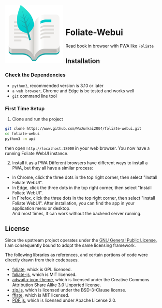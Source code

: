 <img src="assets/logos/192x192.png" align="left" style="margin-right:8px"> 
<br><br>

# Foliate-Webui
Read book in browser with PWA like `Foliate`


## Installation
### Check the Dependencies
- `python3`, recommended version is 3.10 or later
- `a web browser`, Chrome and Edge is be tested and works well
- `git` command line tool

### First Time Setup
1. Clone and run the project
```bash
git clone https://www.github.com/WuJunkai2004/foliate-webui.git
cd foliate-webui
python3 -m api
```
then open `http://localhost:18000` in your web browser. You now have a running Foliate WebUI instance.  

2. Install it as a PWA
Different browsers have different ways to install a PWA, but they all have a similar process:
- In Chrome, click the three dots in the top right corner, then select "Install Foliate WebUI".
- In Edge, click the three dots in the top right corner, then select "Install Foliate WebUI".
- In Firefox, click the three dots in the top right corner, then select "Install Foliate WebUI".
After installation, you can find the app in your application menu or desktop.  
And most times, It can work without the backend server running.


## License
Since the upstream project operates under the [GNU General Public License](https://www.gnu.org/licenses/gpl.html), I am consequently bound to adopt the same licensing framework.  

The following libraries as references, and certain portions of code were directly drawn from their codebases.

- [foliate](https://github.com/johnfactotum/foliate-js), whick is GPL licensed.
- [foliate-js](https://github.com/johnfactotum/foliate-js), which is MIT licensed.
- [adwaita-icon-theme](https://gitlab.gnome.org/GNOME/adwaita-icon-theme/), which is licensed under the Creative Commons Attribution Share Alike 3.0 Unported license.
- [zip.js](https://github.com/gildas-lormeau/zip.js), which is licensed under the BSD-3-Clause license.
- [fflate](https://github.com/101arrowz/fflate), which is MIT licensed.
- [PDF.js](https://github.com/mozilla/pdf.js), which is licensed under Apache License 2.0.